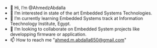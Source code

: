 - 👋 Hi, I’m @AhmedzAbdalla
- 👀 I’m interested in state of the art Embedded Systems Technologies.
- 🌱 I’m currently learning Embedded Systems track at Information Teechnology Institute, Egypt.
- 💞️ I’m looking to collaborate on Embedded System projects like developping firmware or application.
- 📫 How to reach me "ahmed.m.abdalla650@gmail.com"

<!---
AhmedzAbdalla/AhmedzAbdalla is a ✨ special ✨ repository because its `README.md` (this file) appears on your GitHub profile.
You can click the Preview link to take a look at your changes.
--->
